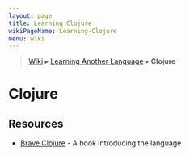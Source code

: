 ```yaml
---
layout: page
title: Learning Clojure
wikiPageName: Learning-Clojure
menu: wiki
---
```


> [Wiki](Home) ▸ [Learning Another Language](Learning-Another-Language) ▸ **Clojure**

# Clojure

## Resources

* [Brave Clojure](http://www.braveclojure.com/introduction/) - A book introducing the language
